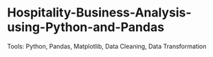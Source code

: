 # Hospitality-Business-Analysis-using-Python-and-Pandas
Tools: Python, Pandas, Matplotlib, Data Cleaning, Data Transformation
